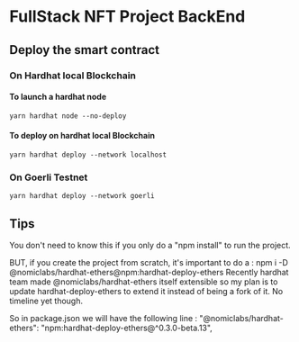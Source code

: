 # FullStack NFT Project BackEnd

## Deploy the smart contract

### On Hardhat local Blockchain

#### To launch a hardhat node
```
yarn hardhat node --no-deploy
```
#### To deploy on hardhat local Blockchain
```
yarn hardhat deploy --network localhost
```
### On Goerli Testnet
```
yarn hardhat deploy --network goerli
```

## Tips 

You don't need to know this if you only do a "npm install" to run the project.

BUT, if you create the project from scratch, it's important to do a :
npm i -D @nomiclabs/hardhat-ethers@npm:hardhat-deploy-ethers
Recently hardhat team made @nomiclabs/hardhat-ethers itself extensible so my plan is to update hardhat-deploy-ethers to extend it instead of being a fork of it. No timeline yet though.

So in package.json we will have the following line : 
"@nomiclabs/hardhat-ethers": "npm:hardhat-deploy-ethers@^0.3.0-beta.13",